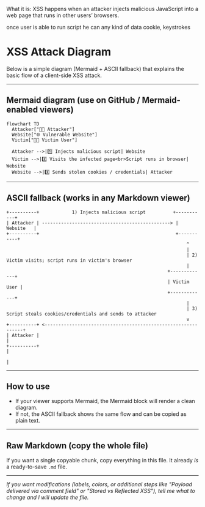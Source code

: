 What it is: XSS happens when an attacker injects malicious JavaScript into a web page that runs in other users’ browsers.

once user is able to run script he can any kind of data cookie, keystrokes 


# XSS Attack Diagram

Below is a simple diagram (Mermaid + ASCII fallback) that explains the basic flow of a client-side XSS attack.

---

## Mermaid diagram (use on GitHub / Mermaid-enabled viewers)

```mermaid
flowchart TD
  Attacker["👨‍💻 Attacker"]
  Website["🌐 Vulnerable Website"]
  Victim["🧑‍🦱 Victim User"]

  Attacker -->|1️⃣ Injects malicious script| Website
  Victim -->|2️⃣ Visits the infected page<br>Script runs in browser| Website
  Website -->|3️⃣ Sends stolen cookies / credentials| Attacker
```

---

## ASCII fallback (works in any Markdown viewer)

```
+----------+            1) Injects malicious script          +-----------+
| Attacker | -----------------------------------------------> | Website   |
+----------+                                                  +-----------+
                                                                  ^
                                                                  |
                                                                  | 2) Victim visits; script runs in victim's browser
                                                                  |
                                                           +-------------+
                                                           | Victim User |
                                                           +-------------+
                                                                  |
                                                                  | 3) Script steals cookies/credentials and sends to attacker
                                                                  v
+----------+ <--------------------------------------------------------------+
| Attacker |                                                                |
+----------+                                                                |
                                                                            |
```

---

## How to use

* If your viewer supports Mermaid, the Mermaid block will render a clean diagram.
* If not, the ASCII fallback shows the same flow and can be copied as plain text.

---

## Raw Markdown (copy the whole file)

If you want a single copyable chunk, copy everything in this file. It already *is* a ready-to-save `.md` file.

---

*If you want modifications (labels, colors, or additional steps like "Payload delivered via comment field" or "Stored vs Reflected XSS"), tell me what to change and I will update the file.*

